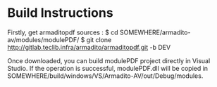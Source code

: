 Build Instructions
==================

Firstly, get armaditopdf sources : 
   $ cd SOMEWHERE/armadito-av/modules/modulePDF/
   $ git clone http://gitlab.teclib.infra/armadito/armaditopdf.git -b DEV
   
Once downloaded, you can build modulePDF project directly in Visual Studio. 
If the operation is successful, modulePDF.dll will be copied in SOMEWHERE/build/windows/VS/Armadito-AV/out/Debug/modules.